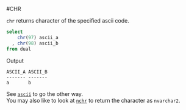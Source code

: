 #CHR

`chr` returns character of the specified ascii code.

```sql
select
    chr(97) ascii_a
  , chr(98) ascii_b  
from dual
```

Output
```
ASCII_A ASCII_B
------- -------
a       b  
```

See [`ascii`](ascii.md) to go the other way.  
You may also like to look at [`nchr`](nchr.md) to return the character as `nvarchar2`.
